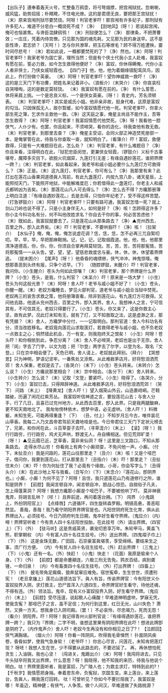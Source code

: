 <!-- { "loadSidebar": true } -->
【出队子】遵奉着轰天火号，忙整备万鸦壶，将弓弩烟摽，把宫闱狱扰。忽喇喇，威风猛，助势招摇；朴飕飕，不住电光燎。这的是君德无良，要把那王宫狱扰！
（末）原来宫闱刑狱尽要焚烧。阿呀！判官老爹吓！那宫闱有许多妃子，那刑狱有许多犯人，难道不分皂白一概烧死不成？（净）
【刮地风】〔呀！〕若说起宫闱，俺可也恼甚焦。与谗臣混肆鸱鸮！
（末）刑狱便怎么？（净）
那律条，不把萧曹效；一庄庄，凭着内侍宫僚。只见那为国的魂先耗，又见那为民的身送早。这不是臣性谗，君志骄？〔天呵！〕怎与你共潦草，把玉石等燎毛？顾不得万姓遭殃，霎时间尽悲号！
（末）若如此说，一概都要焚死的了？（净）然也。（末）阿呀！判官老爹吓！我家老爷为国亡家，理所当然；但是有个侠士代我小主人赴难，我富奴有愿在前，誓必力救，如今怎生救得他便好？（净）富奴，你休得瞒俺，代你小主人者非侠士，乃侠女戚轻霞也。
【四门子】他，他，他为着姻缘错配鸾凤鸟，因此上，乔打扮做个英豪。
（末）阿呀！判官老爹吓！望你神威救一救吓！（净）
这的是三天门下有功曹，把姓名来记着非小。（浪板介）（末哭介）（净）你哀哀枉自哭嚎啕，这的是数定莫轻饶。
（末）我富奴有愿在前的。（净）
有什么誓愿，休将来肩上挑。一个是忠良义标，一个是侠女英豪。〔呀！〕青史内，芳名须顿表。
（末）判官老爹吓！其实是戚氏小姐。他非亲非故，挺身代难，这原是富奴的勾当。只因保孤无人，故尔暂缓，如今富奴情愿代他一死。判官老爹吓，你拿火部生死之簿，乞求作主救他一救。（净）这天庭之事，俺星主尙且不能作主，吾等怎生救得？（末）阿呀！判官老爹！我富奴情愿代他焚死。（净）呀！我看他一腔侠气，人仆少有。也罢，你且起来，不须啼哭，看你的造化，待我查他有救无救。（末）判官老爹，到那里去查？（净）俺星主受诏，会同火部正神造焚死册部一本，是俺掌管在此，待我与你查取一查，就知明白了。（看簿介）吓！富奴，救便救得，只是有一大难题目在此，怎么处？（末）判官老爹，有什么难题目？（净）你且来看，注得明白在此，『狱犯忠臣闵觉，更兼侠女轻霞，（锣鼓介）义标千古事堪夸，魔障多灾目下。欲脱火坑烟穽，九莲灯引无差；有缘自遇妙莲花，谁把界牌一跨？』（末）判官老爹，如此看起来，我老爷和戚小姐必要什么九莲灯方可救得么？（净）正是。（末）这九莲灯，判官老爹，你可有么？（净）我那里有来？此灯出在莲花山香果洞道德眞人驾前，有此九盏莲灯，内按九宫八卦，诸天星辰，上能照彻天门，下能照开地狱，中能解难度厄；你若借得此一盏莲灯，你老主人和戚氏都转凶为吉矣。（末）那莲花山凡人可去得么？（净）怎么去不得？方纔那册簿上明白注道：『有缘自遇妙莲花。』去是去得，只怕你年纪老了，受不得这样苦楚。（打急锣鼓介）（末）阿呀！判官老爹吓！只要有路可通，我富奴怎惜一死？就上剑山刀岭也说不得了。只是小主身伴无人，如何是好？（净）咳！怎顾得这许多？你小主今科功名有分，何不叫他改姓求名？你自去干你的事，何必苦苦虑他？（末）旣如此，我富奴就要去了。只是莲花山从那条路去？（净）▲兖州西去，百里之外，卽入此界矣。（末）吓！判官老爹，不要哄我吓！（净）咳！（拉架介）
【水仙子】俺，俺，俺，俺怎说虚花调？恁，恁，恁，怎不必再三兀自絮叨叨。早，早，早，早把那麻鞋捎。记，记，记，记取烟霞道。他，他，他，他那里清净道德高，你，你，你，你须自合掌再拜莫轻饶。苦，苦，苦，苦将那寃情，苦将那寃情一一从头吿。望，望，望，望慈悲救度忠与豪。休，休，休，休望着界牌逃。
（提末困介）
【尾声】〔呀！〕他昏昏的魂缥缈，侠气冲冲，神鬼惊嚎。俺想那善恶到头终有报，只争个迟早。（下）
（随腔锣鼓，末醒介）吓！判官老爹，我问你。（小生醒介）苍头为何如此惊嚷？（末）判官老爹，那个界牌是什么界牌？（小生）苍头，是我，什么判官？（末呆介）吓！原来是一场大梦！（小生）苍头为何这般光景？（末）阿呀！舍人吓！老爷与戚小姐不好了！（小生）苍头，你醒一醒。（末）老奴方纔睡去，梦见火部判官，道老爷与戚小姐合当狱中焚死。老奴再三的哀吿求救之策，他将册簿查看，除非到莲花山，有九莲灯方可救得。又问他去路，他道从兖州西去，百里之外，卽入其界。舍人，我想神人之言，宁可信其有，不可信其无，老奴只得要行了。（小生）苍头，你又来了，这是你救主心坚，故有此梦。况此灯未知有无，就有了灯，又不知救取之法，这是虚渺之言，那有凭据？（末）舍人，方纔梦中分付，一一记取明白。那判官道：舍人今科功名有分，须当改姓移名。老奴竟向莲花山求取莲灯，若救得老爷与戚小姐，也不负老奴一点救主之心；倘然错此机会，万一有变，则我抱终天之恨矣！（小生）阿呀！苍头吓！和你相依到此，争忍分离？（末）舍人不必啼哭，老奴也是出于无奈。舍人把『闵』字去了门字，以文为姓；把『尔登』两字去了尔字，以登为名，取名『文登。』只在京中相会便了。天色已明，舍人请上，老奴就此拜别。（拜介）
【哭想思】只为神明，梦语记坚牢。一番焦处又添焦。从此难捱茅店月，好将愁泪洒荒郊！
舍人保重，老奴是去了。（各哭介）（末下）（小生）苍头转来。（末转介）怎么说？（小生）方纔说那里相会？（末）京中相会。（各分下）（末）舍人转来。（小生转介）怎么说？（末）记取『文登』要紧吓。（小生）晓得了。（各哭介，分下）（小生）富奴已去，只得拜辞神道。
从此难捱茅店月，好将愁泪洒荒郊！（哭下）
问路
（末上）
【降黄龙】〔舍人吓！〕望入烟笼山外云，山迭裹崆峒。芒鞋踏破，历遍了闲花红紫芳丛。
我富奴听信神道之言，要投莲花山去；与舍人分手，行了几日，且喜已过兖州地方，从此西去百里，卽入此界。只是我两腿酸麻，更不知天南地北了。
我匆匆傍林依木，想梦中语，必无虚哄。〔舍人吓！〕料微躯，未知生死，可能再得重逢？（下）
（丑，付上）不知岁月忘今古，唯伴昙花山草香。我每二人乃文昌帝君驾前天聋地哑是也。今日帝君往三天门下定状元榜去了，兄弟，和你闲在此，斗百草耍子去吓。（寻草混介）（末上）
【滚】〔呀！〕我行行路穷，行行路穷，鸡犬无声哄，野渡无人，舟自横相送。但见荒郊旷垄！〔呀！〕▲见云霞已近，芝草香，莫非来仙洞？
呀！这里是三叉路口，不知从那条路去。
走得水尽山穷！
你看岗上有两个小厮顽耍，不免问他一声。小厮。（付下，末扯丑介）我是问路的，莲花山往那里走？（丑介）（末）咳！又是个哑巴子。借问你，我要到莲花山，打从那里去？（丑指介）（末）吓！那里走？（丑扯住末介）（末）吓！你为何扯住了我？必竟有个缘故。小哥，你会写字么？（丑得头介）（末）在此沙地上写与我看。（丑写介）（下）（末念介）『莲花山，卽阴界也。』小厮，小厮！为何不见了？阿呀！且住，我只道莲花山乃有道修行之所，谁知是阴界！
【前腔】我闻言顿自冲，闻言顿自冲，胆战心惊恐。自揣俗子凡夫，怎上得蓬莱洞？
阿呀！我想方纔那小厮是个哑巴子，不要被他哄了吓。
莫非神衰鬼弄，将胡言乱哄？〔呸！〕且奔前途，再问着莲台拥。（下）
闯界
（小鬼跳上，外扮阴阳官上）
【点绛唇】六道循环，四生旋转森罗殿。明镜高悬，善恶昭然显。
善哉，善哉！我乃看守阴阳界界牌官是也。凡阳世阴府死生化育，俱从此界牌出入，必须挂号。今日乃阴府判生日期，鬼卒好生看守界牌。（鬼应介）（内）嘚！界牌官听者！今有贵人四十名往阳世投胎，在此挂号（外）请出界牌。（四官上）（下）（外）
【驻马听】这是贵戚英贤，袭宠叨恩享万年。朱轮甲马，黄盖飞熊，职掌朝权
（内）今有富人四十名往生挂号。（外）送出界牌。（四鬼褶子巾上）（下）（外）
这是金珠无数，广田园，石崇豪富眞堪羡，享受绵绵。要结来生之事，须广行方便。
（内）今有贫人四十名往生挂号。（外）赶出界牌！（三鬼上）（下）（小鬼）还有一名。（外）快赶！（小鬼）快走！（花面）我原是偷来个人身。（下）（外）
【前腔】都是命蹇顚连，六极三刑无吿免。鹑衣百结，病到聋锺，一命归泉！
（内）今有畜类四十名往生挂号。（外）打出界牌！（四畜上）（下）（外）
披毛带角足瘸瘸，狼奔鼠窜应难免。宿世寃牵，生生世世，须遭刑宪！
（老旦拿旛上）莲花山道德法旨下。眞人有旨，传谕界牌官：今有阳世义仆富奴投界入阴，求灯救主，恐尸首浑入六道四生，命界牌官好生看守，待他还魂，不得有违。（外）领法旨。鬼卒，现有义仆富奴投界入阴，好生看守界牌。（鬼应介）（末上）
【前腔】受尽迍邅，说起敎人心痛酸！早难道神明虚哄，梦寐无凭，使我含寃？
那哑巴子之言，虽不足信；为何行到这里，红日无光，山川失色？
萧然，又换一方天。想我身已入阴司殿。〔罢！〕不必哀怜，尽忠竭力，死而无怨！
（看介）阴阳界。吓！阿呀！我记得青州火部判官说：『有缘得遇妙莲花，谁把界牌一跨？』我只为『界牌』二字不明，谁想这里果有阴阳界牌在此吓！想进此牌卽是阴府了。（内作鬼声介）舍人吓！老奴今生再没有和你相见之日了?！
【泣颜回】侠气满胸塡。
（烟火介）阿呀！你看一阵阴风，吹得我毛骨悚然！
扑面阴风疾卷，昏昏如梦，使我气急身软！〔老爷吓！〕你忠心尽言，问莲花，未知肯把莲灯现？
呀呸！我想人生在世，少不得要从此路去的，不要迟延了。
再，再休想怕死贪生；入油锅，我也心坚！
（闯进关，鬼踢出介）（末）阿呀！我闯将进去，只见牛头狱卒将我叉出界牌，什么意思？呀！我晓得，他不知我的来历，待我与他说个明白。呔！界牌里面听者，我是富奴，乃广陵人也；为救主求灯，特特到此的?！
【千秋岁】我情愿把身捐。奉着恩东命，负寃狱，京国生变。来上莲台，来上莲台，吿眞人，赐我莲灯回转。
呔！可曾听见？你如今不要拦阻我了。我富奴是哪！
年虽迈，精神健；有侠气，人争羡。做个人间汉，早难道做了失路桃源？
